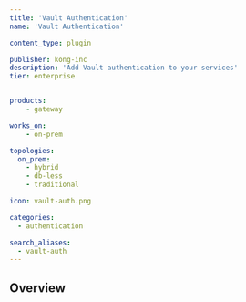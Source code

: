 ```yaml
---
title: 'Vault Authentication'
name: 'Vault Authentication'

content_type: plugin

publisher: kong-inc
description: 'Add Vault authentication to your services'
tier: enterprise


products:
    - gateway

works_on:
    - on-prem

topologies:
  on_prem:
    - hybrid
    - db-less
    - traditional

icon: vault-auth.png

categories:
  - authentication

search_aliases:
  - vault-auth
---
```


## Overview
